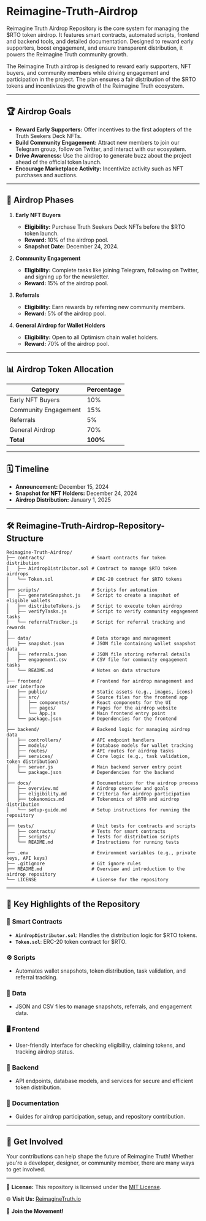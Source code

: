 # Reimagine-Truth-Airdrop

Reimagine Truth Airdrop Repository is the core system for managing the $RTO token airdrop. It features smart contracts, automated scripts, frontend and backend tools, and detailed documentation. Designed to reward early supporters, boost engagement, and ensure transparent distribution, it powers the Reimagine Truth community growth.

The Reimagine Truth airdrop is designed to reward early supporters, NFT buyers, and community members while driving engagement and participation in the project. The plan ensures a fair distribution of the $RTO tokens and incentivizes the growth of the Reimagine Truth ecosystem.

---

## 🏆 **Airdrop Goals**

- **Reward Early Supporters:** Offer incentives to the first adopters of the Truth Seekers Deck NFTs.
- **Build Community Engagement:** Attract new members to join our Telegram group, follow on Twitter, and interact with our ecosystem.
- **Drive Awareness:** Use the airdrop to generate buzz about the project ahead of the official token launch.
- **Encourage Marketplace Activity:** Incentivize activity such as NFT purchases and auctions.

---

## 🚀 **Airdrop Phases**

1. **Early NFT Buyers**
   - **Eligibility:** Purchase Truth Seekers Deck NFTs before the $RTO token launch.
   - **Reward:** 10% of the airdrop pool.
   - **Snapshot Date:** December 24, 2024.

2. **Community Engagement**
   - **Eligibility:** Complete tasks like joining Telegram, following on Twitter, and signing up for the newsletter.
   - **Reward:** 15% of the airdrop pool.

3. **Referrals**
   - **Eligibility:** Earn rewards by referring new community members.
   - **Reward:** 5% of the airdrop pool.

4. **General Airdrop for Wallet Holders**
   - **Eligibility:** Open to all Optimism chain wallet holders.
   - **Reward:** 70% of the airdrop pool.

---

## 📊 **Airdrop Token Allocation**

| **Category**          | **Percentage** |
|------------------------|----------------|
| Early NFT Buyers       | 10%            |
| Community Engagement   | 15%            |
| Referrals              | 5%             |
| General Airdrop        | 70%            |
| **Total**              | **100%**       |

---

## 🗓️ **Timeline**

- **Announcement:** December 15, 2024  
- **Snapshot for NFT Holders:** December 24, 2024  
- **Airdrop Distribution:** January 1, 2025  

---

## 🛠️ **Reimagine-Truth-Airdrop-Repository-Structure**

```
Reimagine-Truth-Airdrop/
├── contracts/                 # Smart contracts for token distribution
│   ├── AirdropDistributor.sol # Contract to manage $RTO token airdrops
│   └── Token.sol              # ERC-20 contract for $RTO tokens
│
├── scripts/                   # Scripts for automation
│   ├── generateSnapshot.js    # Script to create a snapshot of eligible wallets
│   ├── distributeTokens.js    # Script to execute token airdrop
│   ├── verifyTasks.js         # Script to verify community engagement tasks
│   └── referralTracker.js     # Script for referral tracking and rewards
│
├── data/                      # Data storage and management
│   ├── snapshot.json          # JSON file containing wallet snapshot data
│   ├── referrals.json         # JSON file storing referral details
│   ├── engagement.csv         # CSV file for community engagement tasks
│   └── README.md              # Notes on data structure
│
├── frontend/                  # Frontend for airdrop management and user interface
│   ├── public/                # Static assets (e.g., images, icons)
│   ├── src/                   # Source files for the frontend app
│   │   ├── components/        # React components for the UI
│   │   ├── pages/             # Pages for the airdrop website
│   │   └── App.js             # Main frontend entry point
│   └── package.json           # Dependencies for the frontend
│
├── backend/                   # Backend logic for managing airdrop data
│   ├── controllers/           # API endpoint handlers
│   ├── models/                # Database models for wallet tracking
│   ├── routes/                # API routes for airdrop tasks
│   ├── services/              # Core logic (e.g., task validation, token distribution)
│   ├── server.js              # Main backend server entry point
│   └── package.json           # Dependencies for the backend
│
├── docs/                      # Documentation for the airdrop process
│   ├── overview.md            # Airdrop overview and goals
│   ├── eligibility.md         # Criteria for airdrop participation
│   ├── tokenomics.md          # Tokenomics of $RTO and airdrop distribution
│   └── setup-guide.md         # Setup instructions for running the repository
│
├── tests/                     # Unit tests for contracts and scripts
│   ├── contracts/             # Tests for smart contracts
│   ├── scripts/               # Tests for distribution scripts
│   └── README.md              # Instructions for running tests
│
├── .env                       # Environment variables (e.g., private keys, API keys)
├── .gitignore                 # Git ignore rules
├── README.md                  # Overview and introduction to the airdrop repository
└── LICENSE                    # License for the repository
```

---

## 🔑 **Key Highlights of the Repository**

### 💼 **Smart Contracts**
- **`AirdropDistributor.sol`**: Handles the distribution logic for $RTO tokens.  
- **`Token.sol`**: ERC-20 token contract for $RTO.  

### ⚙️ **Scripts**
- Automates wallet snapshots, token distribution, task validation, and referral tracking.

### 📂 **Data**
- JSON and CSV files to manage snapshots, referrals, and engagement data.

### 🖥️ **Frontend**
- User-friendly interface for checking eligibility, claiming tokens, and tracking airdrop status.

### 🔗 **Backend**
- API endpoints, database models, and services for secure and efficient token distribution.

### 📄 **Documentation**
- Guides for airdrop participation, setup, and repository contribution.

---

## 🤝 **Get Involved**

Your contributions can help shape the future of Reimagine Truth! Whether you're a developer, designer, or community member, there are many ways to get involved.

---

📜 **License:** This repository is licensed under the [MIT License](LICENSE).

🌐 **Visit Us:** [ReimagineTruth.io](https://reimaginethetruth.io)

🚀 **Join the Movement!**  
